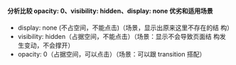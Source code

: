 #### 分析比较 opacity: 0、visibility: hidden、display: none 优劣和适用场景


- display: none (不占空间，不能点击)（场景，显示出原来这里不存在的结 构） 
- visibility: hidden（占据空间，不能点击）（场景：显示不会导致页面结 构发生变动，不会撑开） 
- opacity: 0（占据空间，可以点击）（场景：可以跟 transition 搭配）


